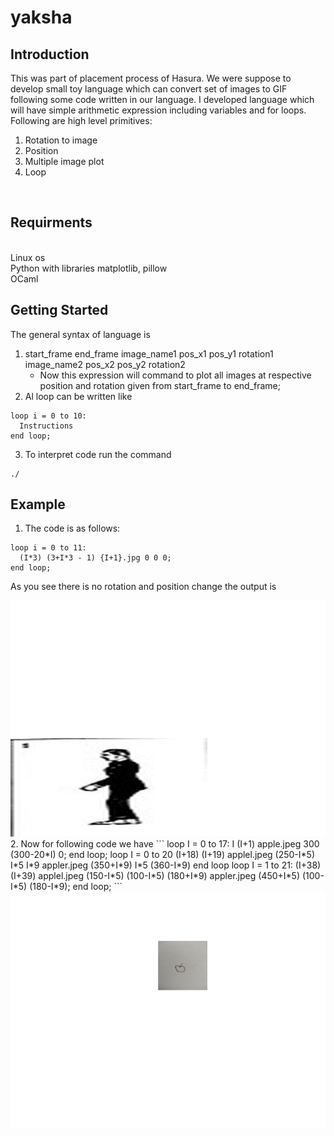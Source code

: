 # yaksha
## Introduction
This was part of placement process of Hasura. We were suppose to develop small toy language which can convert set of images to GIF following some code written in our language. I developed language which will have simple arithmetic expression including variables and for loops. Following are high level primitives:
<br />
1. Rotation to image
2. Position
3. Multiple image plot
4. Loop
<br />

## Requirments
<br /> Linux os
<br /> Python with libraries matplotlib, pillow
<br /> OCaml

## Getting Started
The general syntax of language is
<br />
1. start_frame end_frame image_name1 pos_x1 pos_y1 rotation1 image_name2 pos_x2 pos_y2 rotation2
   - Now this expression will command to plot all images at respective position and rotation given from start_frame to end_frame;
2. Al loop can be written like
```
loop i = 0 to 10:
  Instructions
end loop;
```
3. To interpret code run the command
```
./
```
## Example
1. The code is as follows:
```
loop i = 0 to 11:
  (I*3) (3+I*3 - 1) {I+1}.jpg 0 0 0;
end loop;
```
As you see there is no rotation and position change the output is
<br />

<img alt="ALT test" src="https://github.com/sanky29/yaksha/blob/master/data/good.gif">

<br />
2. Now for following code we have
```
loop I = 0 to 17:
  I (I+1) apple.jpeg 300 (300-20*I) 0;
end loop;
loop I = 0 to 20
  (I+18) (I+19) applel.jpeg (250-I*5) I*5 I*9 appler.jpeg (350+I*9) I*5 (360-I*9)
end loop
loop I = 1 to 21:
  (I+38) (I+39) applel.jpeg (150-I*5) (100-I*5) (180+I*9) appler.jpeg (450+I*5) (100-I*5) (180-I*9);
end loop;
```
<img alt="ALT test" src="https://github.com/sanky29/yaksha/blob/master/good2.gif">


